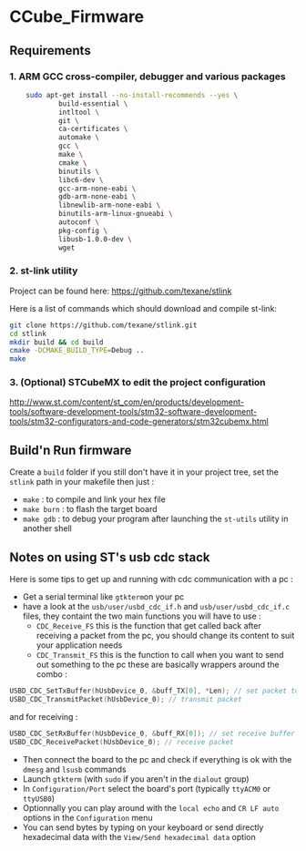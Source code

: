 # CCube_Firmware

## Requirements

### 1. ARM GCC cross-compiler, debugger and various packages

```bash
    sudo apt-get install --no-install-recommends --yes \
            build-essential \
            intltool \
            git \
            ca-certificates \
            automake \
            gcc \
            make \
            cmake \
            binutils \
            libc6-dev \
            gcc-arm-none-eabi \
            gdb-arm-none-eabi \
            libnewlib-arm-none-eabi \
            binutils-arm-linux-gnueabi \
            autoconf \
            pkg-config \
            libusb-1.0.0-dev \
            wget
```

### 2. st-link utility

Project can be found here: https://github.com/texane/stlink

Here is a list of commands which should download and compile st-link:

```bash
git clone https://github.com/texane/stlink.git
cd stlink
mkdir build && cd build
cmake -DCMAKE_BUILD_TYPE=Debug ..
make
```

### 3. (Optional) STCubeMX to edit the project configuration

http://www.st.com/content/st_com/en/products/development-tools/software-development-tools/stm32-software-development-tools/stm32-configurators-and-code-generators/stm32cubemx.html

## Build'n Run firmware

Create a `build` folder if you still don't have it in your project tree, set the `stlink` path in your makefile then just :

* `make`      : to compile and link your hex file
* `make burn` : to flash the target board
* `make gdb`  : to debug your program after launching the `st-utils` utility in another shell

## Notes on using ST's usb cdc stack

Here is some tips to get up and running with cdc communication with a pc :
* Get a serial terminal like `gtkterm`on your pc
* have a look at the `usb/user/usbd_cdc_if.h` and `usb/user/usbd_cdc_if.c` files, they containt the two main functions you will have to use :
    * `CDC_Receive_FS` this is the function that get called back after receiving a packet from the pc, you should change its content to suit your application needs
    * `CDC_Transmit_FS` this is the function to call when you want to send out something to the pc
these are basically wrappers around the combo :
```C
USBD_CDC_SetTxBuffer(hUsbDevice_0, &buff_TX[0], *Len); // set packet to transmit
USBD_CDC_TransmitPacket(hUsbDevice_0); // transmit packet
```
and for receiving :
```C
USBD_CDC_SetRxBuffer(hUsbDevice_0, &buff_RX[0]); // set receive buffer location
USBD_CDC_ReceivePacket(hUsbDevice_0); // receive packet
```
* Then connect the board to the pc and check if everything is ok with the `dmesg` and `lsusb` commands
* Launch `gtkterm` (with `sudo` if you aren't in the `dialout` group)
* In `Configuration/Port` select the board's port (typically `ttyACM0` or `ttyUSB0`)
* Optionnally you can play around with the `local echo` and `CR LF auto` options in the `Configuration` menu
* You can send bytes by typing on your keyboard or send directly hexadecimal data with the `View/Send hexadecimal data` option
